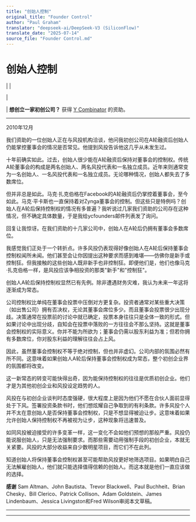 ```yaml
---
title: "创始人控制"
original_title: "Founder Control"
author: "Paul Graham"
translator: "deepseek-ai/DeepSeek-V3 (SiliconFlow)"
translate_date: "2025-07-14"
source_file: "Founder Control.md"
---
```


# 创始人控制

| | [](index.html)  
  
|   
  
|  **想创立一家初创公司？** 获得 [Y Combinator](http://ycombinator.com/apply.html) 的资助。    
  
---  
  
2010年12月  
  
我们资助的一位创始人正在与风投机构洽谈，他问我初创公司在A轮融资后创始人仍能掌控董事会的情况是否常见。他提到风投告诉他这几乎从未发生过。  
  
十年前确实如此。过去，创始人很少能在A轮融资后保持对董事会的控制权。传统A轮董事会的构成是两名创始人、两名风投代表和一名独立成员。近年来则通常变为一名创始人、一名风投代表和一名独立成员。无论哪种情况，创始人都失去了多数席位。  
  
但并非总是如此。马克·扎克伯格在Facebook的A轮融资后仍掌控着董事会，至今如此。马克·平卡斯也一直保持着对Zynga董事会的控制。但这些只是特例吗？创始人在A轮后保持控制权的情况有多普遍？我听说过几家我们资助的公司存在这种情况，但不确定具体数量，于是我给ycfounders邮件列表发了询问。  
  
回复让我惊讶。在我们资助的十几家公司中，创始人在A轮后仍拥有董事会多数席位。  
  
我感觉我们正处于一个转折点。许多风投仍表现得好像创始人在A轮后保持董事会控制权闻所未闻。他们甚至会让你因提出这种要求而感到难堪——仿佛你是新手或控制狂。但我接触的这些创始人既非新手也非控制狂。即便他们是，他们也像马克·扎克伯格一样，是风投应该争相投资的那类"新手"和"控制狂"。  
  
创始人A轮后保持控制权显然已有先例。除非遭遇财务灾难，我认为未来一年这将逐渐成为常态。  
  
公司控制权比单纯在董事会投票中压倒对方更复杂。投资者通常对某些重大决策（如出售公司）拥有否决权，无论其董事会席位多少。而且董事会投票很少出现分歧。决策通常在投票前的讨论中就已确定，投票本身往往只是全体一致的形式。但如果讨论中出现分歧，自知会在投票中落败的一方往往会不那么坚持。这就是董事会控制权的实际意义。你并不能为所欲为；董事会仍需以股东利益为准；但若你拥有多数席位，你对股东利益的理解往往会占上风。  
  
因此，虽然董事会控制权不等于绝对控制，但也并非虚幻。公司内部的氛围必然有所不同。这意味着如果创始人A轮后保持董事会控制权成为常态，整个初创企业界的氛围都将改变。  
  
这一新常态的转变可能快得出奇，因为能保持控制权的往往是优质初创企业。他们才是为其他初创企业和风投设定趋势的人。  
  
风投在与初创企业谈判时态度强硬，很大程度上是因为他们不愿在合伙人面前显得处于下风。签署投资条款书时，他们想炫耀自己争取到的有利条款。许多风投个人并不太在意创始人是否保持董事会控制权，只是不想显得被迫让步。这意味着如果允许创始人保持控制权不再被视为让步，这种现象将迅速普及。  
  
如同风投被迫接受的许多变革一样，这一变化不会如他们预想的那般严重。风投仍能说服创始人，只是无法强制要求。而那些需要动用强制手段的初创企业，本就无关紧要。风投的大部分收益来自少数明星项目，而它们不在此列。  
  
知道创始人将保持董事会控制权甚至可能帮助风投更好地筛选项目。如果明白自己无法解雇创始人，他们就只能选择值得信赖的创始人。而这本就是他们一直应该做的选择。  
  
  
  
  
 **感谢** Sam Altman、John Bautista、Trevor Blackwell、Paul Buchheit、Brian Chesky、Bill Clerico、Patrick Collison、Adam Goldstein、James Lindenbaum、Jessica Livingston和Fred Wilson审阅本文草稿。

***  
  
---
